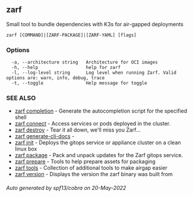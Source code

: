 ## zarf

Small tool to bundle dependencies with K3s for air-gapped deployments

```
zarf [COMMAND]|[ZARF-PACKAGE]|[ZARF-YAML] [flags]
```

### Options

```
  -a, --architecture string   Architecture for OCI images
  -h, --help                  help for zarf
  -l, --log-level string      Log level when running Zarf. Valid options are: warn, info, debug, trace
  -t, --toggle                Help message for toggle
```

### SEE ALSO

* [zarf completion](zarf_completion.md)	 - Generate the autocompletion script for the specified shell
* [zarf connect](zarf_connect.md)	 - Access services or pods deployed in the cluster.
* [zarf destroy](zarf_destroy.md)	 - Tear it all down, we'll miss you Zarf...
* [zarf generate-cli-docs](zarf_generate-cli-docs.md)	 - 
* [zarf init](zarf_init.md)	 - Deploys the gitops service or appliance cluster on a clean linux box
* [zarf package](zarf_package.md)	 - Pack and unpack updates for the Zarf gitops service.
* [zarf prepare](zarf_prepare.md)	 - Tools to help prepare assets for packaging
* [zarf tools](zarf_tools.md)	 - Collection of additional tools to make airgap easier
* [zarf version](zarf_version.md)	 - Displays the version the zarf binary was built from

###### Auto generated by spf13/cobra on 20-May-2022
